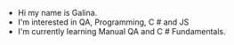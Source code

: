 - Hi my name is Galina.
- I'm interested in QA, Programming, C # and JS
- I'm currently learning Manual QA and C # Fundamentals.
